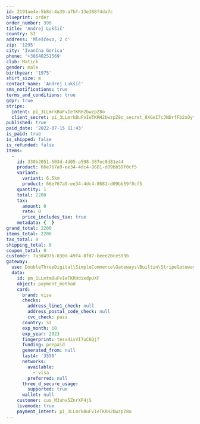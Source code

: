 ```yaml
---
id: 2191ae4e-5b8d-4a39-a7bf-13e388f4da7c
blueprint: order
order_number: 398
title: 'Andrej Lukšič'
country: SI
address: 'Mleščevo, 2 c'
zip: '1295'
city: 'Ivančna Gorica'
phone: '+38640251569'
club: Matick
gender: male
birthyear: '1975'
shirt_size: m
contact_name: 'Andrej Lukšič'
sms_notifications: true
terms_and_conditions: true
gdpr: true
stripe:
  intent: pi_3LLmrkBuFvIeTKRH2bwzpZ8o
  client_secret: pi_3LLmrkBuFvIeTKRH2bwzpZ8o_secret_8XGeI7cJNDrfFb2xOytpAz0U7
published: true
paid_date: '2022-07-15 11:43'
is_paid: true
is_shipped: false
is_refunded: false
items:
  -
    id: 330b2051-503d-4d05-a598-387ec8d81e44
    product: 66e767a9-ee34-4dc4-8681-d09bb59f0cf5
    variant:
      variant: 6.5km
      product: 66e767a9-ee34-4dc4-8681-d09bb59f0cf5
    quantity: 1
    total: 2200
    tax:
      amount: 0
      rate: 0
      price_includes_tax: true
    metadata: {  }
grand_total: 2200
items_total: 2200
tax_total: 0
shipping_total: 0
coupon_total: 0
customer: 7a3d497b-030d-49f4-8fd7-beee20ce593b
gateway:
  use: DoubleThreeDigital\SimpleCommerce\Gateways\Builtin\StripeGateway
  data:
    id: pm_1LLmtmBuFvIeTKRHdixdpUXF
    object: payment_method
    card:
      brand: visa
      checks:
        address_line1_check: null
        address_postal_code_check: null
        cvc_check: pass
      country: SI
      exp_month: 10
      exp_year: 2023
      fingerprint: tesx4isVI7uC6Qjf
      funding: prepaid
      generated_from: null
      last4: '3550'
      networks:
        available:
          - visa
        preferred: null
      three_d_secure_usage:
        supported: true
      wallet: null
    customer: cus_M3uhx5ZnrXP4jS
    livemode: true
    payment_intent: pi_3LLmrkBuFvIeTKRH2bwzpZ8o
---
```

